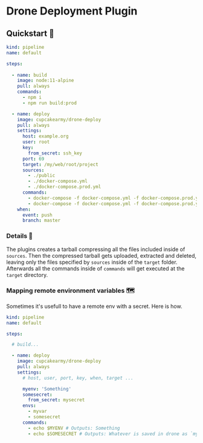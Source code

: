 # Drone Deployment Plugin

## Quickstart 🚀

```yaml
kind: pipeline
name: default

steps:
  
  - name: build
    image: node:11-alpine
    pull: always
    commands:
      - npm i
      - npm run build:prod

  - name: deploy
    image: cupcakearmy/drone-deploy
    pull: always
    settings:
      host: example.org
      user: root
      key:
        from_secret: ssh_key
      port: 69
      target: /my/web/root/project
      sources:
        - ./public
        - ./docker-compose.yml
        - ./docker-compose.prod.yml
      commands:
        - docker-compose -f docker-compose.yml -f docker-compose.prod.yml down
        - docker-compose -f docker-compose.yml -f docker-compose.prod.yml up -d
    when:
      event: push
      branch: master
```

### Details 📒

The plugins creates a tarball compressing all the files included inside of `sources`.
Then the compressed tarball gets uploaded, extracted and deleted, leaving only the files specified by `sources` inside of the `target` folder.
Afterwards all the commands inside of `commands` will get executed at the `target` directory.

### Mapping remote environment variables 🗺

Sometimes it's usefull to have a remote env with a secret. Here is how.

```yaml
kind: pipeline
name: default

steps:

  # build...

  - name: deploy
    image: cupcakearmy/drone-deploy
    pull: always
    settings:
      # host, user, port, key, when, target ...

      myenv: 'Something'
      somesecret:
        from_secret: mysecret
      envs:
        - myvar
        - somesecret
      commands:
        - echo $MYENV # Outputs: Something
        - echo $SOMESECRET # Outputs: Whatever is saved in drone as `mysecret`
```